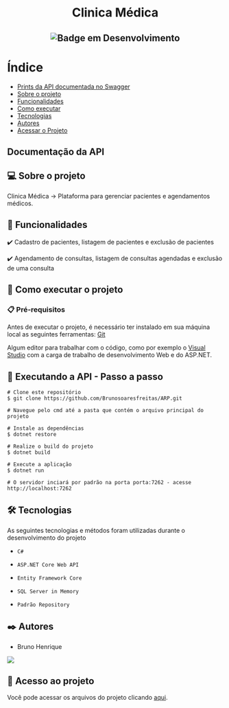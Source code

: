 # <h1 align="center"> Clinica Médica </h1>

## <p align="center">![Badge em Desenvolvimento](http://img.shields.io/static/v1?label=STATUS&message=FINALIZADO&color=RED&style=for-the-badge)</p>

# Índice 

* [Prints da API documentada no Swagger](#-documentação-da-API)
* [Sobre o projeto](#-sobre-o-projeto)
* [Funcionalidades](#-funcionalidades)
* [Como executar](#-como-executar-o-projeto)
* [Tecnologias](https://github.com/Brunosoaresfreitas/DevFreela/blob/main/README.md#%EF%B8%8F-tecnologias)
* [Autores](https://github.com/Brunosoaresfreitas/DevFreela/blob/main/README.md#%EF%B8%8F-autores)
* [Acessar o Projeto](#-acesso-ao-projeto)

## Documentação da API 




## 💻 Sobre o projeto

Clinica Médica -> Plataforma para gerenciar pacientes e agendamentos médicos.

## 🎯 Funcionalidades


✔️ Cadastro de pacientes, listagem de pacientes e exclusão de pacientes

✔️ Agendamento de consultas, listagem de consultas agendadas e exclusão de uma consulta


## 🚀 Como executar o projeto

### 📋 Pré-requisitos

Antes de executar o projeto, é necessário ter instalado em sua máquina local as seguintes ferramentas: [Git](https://git-scm.com/)

Algum editor para trabalhar com o código, como por exemplo o [Visual Studio](https://visualstudio.microsoft.com/pt-br/) com a carga de trabalho de desenvolvimento Web e do ASP.NET.


## 🎲 Executando a API - Passo a passo

```
# Clone este repositório
$ git clone https://github.com/Brunosoaresfreitas/ARP.git

# Navegue pelo cmd até a pasta que contém o arquivo principal do projeto

# Instale as dependências
$ dotnet restore

# Realize o build do projeto
$ dotnet build

# Execute a aplicação 
$ dotnet run

# O servidor inciará por padrão na porta porta:7262 - acesse http://localhost:7262
```

## 🛠️ Tecnologias

As seguintes tecnologias e métodos foram utilizadas durante o desenvolvimento do projeto

- ``C#``

- ``ASP.NET Core Web API``

- ``Entity Framework Core``

- ``SQL Server in Memory``

- ``Padrão Repository``

## ✒️ Autores
- Bruno Henrique

<a href="https://www.linkedin.com/in/bruno-henrique-soares-de-freitas-32ab85243/" target="_blank"><img src="https://img.shields.io/badge/-LinkedIn-%230077B5?style=for-the-badge&logo=linkedin&logoColor=white" target="_blank"></a>   

## 📁 Acesso ao projeto
Você pode acessar os arquivos do projeto clicando [aqui]([https://github.com/Brunosoaresfreitas/RemediosIO/tree/main/RemediosIO](https://github.com/Brunosoaresfreitas/ARP/tree/main/ClinicaMedicaAPI)).
